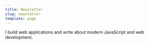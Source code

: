 ```yaml
---
title: Newsletter
slug: newsletter
template: page
---
```


I build web applications and write about modern JavaScript and web development.

<!-- <div class="centered-iframe">
  <iframe
    width="480"
    height="350"
    src="https://duncanleung.substack.com/embed"
    frameborder="0"
    scrolling="no"
  ></iframe>
</div> -->
